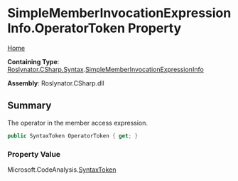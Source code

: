 <a name="_Top"></a>

# SimpleMemberInvocationExpressionInfo\.OperatorToken Property

[Home](../../../../../README.md#_Top)

**Containing Type**: [Roslynator.CSharp.Syntax](../../README.md#_Top)\.[SimpleMemberInvocationExpressionInfo](../README.md#_Top)

**Assembly**: Roslynator\.CSharp\.dll

## Summary

The operator in the member access expression\.

```csharp
public SyntaxToken OperatorToken { get; }
```

### Property Value

Microsoft\.CodeAnalysis\.[SyntaxToken](https://docs.microsoft.com/en-us/dotnet/api/microsoft.codeanalysis.syntaxtoken)

